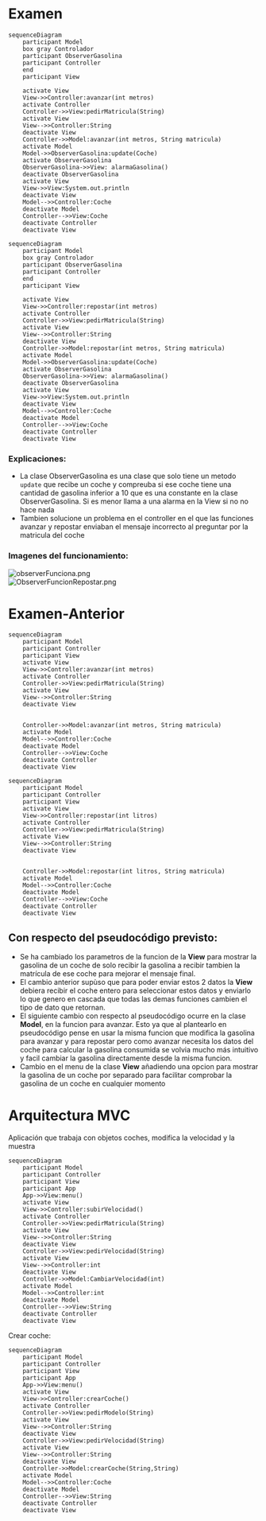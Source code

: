 # Examen

```mermaid
sequenceDiagram
    participant Model
    box gray Controlador
    participant ObserverGasolina
    participant Controller
    end
    participant View
    
    activate View
    View->>Controller:avanzar(int metros)
    activate Controller
    Controller->>View:pedirMatricula(String)
    activate View
    View-->>Controller:String
    deactivate View
    Controller->>Model:avanzar(int metros, String matricula)
    activate Model
    Model->>ObserverGasolina:update(Coche)
    activate ObserverGasolina
    ObserverGasolina->>View: alarmaGasolina()
    deactivate ObserverGasolina
    activate View
    View->>View:System.out.println
    deactivate View
    Model-->>Controller:Coche
    deactivate Model
    Controller-->>View:Coche
    deactivate Controller
    deactivate View
```

```mermaid
sequenceDiagram
    participant Model
    box gray Controlador
    participant ObserverGasolina
    participant Controller
    end
    participant View
    
    activate View
    View->>Controller:repostar(int metros)
    activate Controller
    Controller->>View:pedirMatricula(String)
    activate View
    View-->>Controller:String
    deactivate View
    Controller->>Model:repostar(int metros, String matricula)
    activate Model
    Model->>ObserverGasolina:update(Coche)
    activate ObserverGasolina
    ObserverGasolina->>View: alarmaGasolina()
    deactivate ObserverGasolina
    activate View
    View->>View:System.out.println
    deactivate View
    Model-->>Controller:Coche
    deactivate Model
    Controller-->>View:Coche
    deactivate Controller
    deactivate View
```

### Explicaciones:
* La clase ObserverGasolina es una clase que solo tiene un metodo `update` que recibe un coche
 y compreuba si ese coche tiene una cantidad de gasolina inferior a 10 que es una constante en 
 la clase ObserverGasolina. Si es menor llama a una alarma en la View si no no hace nada
* Tambien solucione un problema en el controller en el que las funciones avanzar y repostar
enviaban el mensaje incorrecto al preguntar por la matricula del coche



### Imagenes del funcionamiento:
![observerFunciona.png](img/observerFunciona.png)  
![ObserverFuncionRepostar.png](img/ObserverFuncionRepostar.png)
# Examen-Anterior
```mermaid
sequenceDiagram
    participant Model
    participant Controller
    participant View
    activate View
    View->>Controller:avanzar(int metros)
    activate Controller
    Controller->>View:pedirMatricula(String)
    activate View
    View-->>Controller:String
    deactivate View
    
    
    Controller->>Model:avanzar(int metros, String matricula)
    activate Model
    Model-->>Controller:Coche
    deactivate Model
    Controller-->>View:Coche
    deactivate Controller
    deactivate View
```

```mermaid
sequenceDiagram
    participant Model
    participant Controller
    participant View
    activate View
    View->>Controller:repostar(int litros)
    activate Controller
    Controller->>View:pedirMatricula(String)
    activate View
    View-->>Controller:String
    deactivate View
    
    
    Controller->>Model:repostar(int litros, String matricula)
    activate Model
    Model-->>Controller:Coche
    deactivate Model
    Controller-->>View:Coche
    deactivate Controller
    deactivate View
```

## Con respecto del pseudocódigo previsto:  
* Se ha cambiado los parametros de la funcion de la **View** para mostrar la gasolina de un coche de 
solo recibir la gasolina a recibir tambien la matrícula de ese coche para mejorar el mensaje final.
* El cambio anterior supùso que para poder enviar estos 2 datos la **View** debiera recibir el coche entero
para seleccionar estos datos y enviarlo lo que genero en cascada que todas las demas funciones 
cambien el tipo de dato que retornan. 
* El siguiente cambio con respecto al pseudocódigo ocurre en la clase **Model**, en la funcion para avanzar.
Esto ya que al plantearlo en pseudocódigo pense en usar la misma funcion que modifica la gasolina
para avanzar y para repostar pero como avanzar necesita los datos del coche para calcular la gasolina
consumida se volvia mucho más intuitivo y facil cambiar la gasolina directamente desde la misma funcion.
* Cambio en el menu de la clase **View** añadiendo una opcion para mostrar la gasolina de un coche
por separado para facilitar comprobar la gasolina de un coche en cualquier momento 

# Arquitectura MVC

Aplicación que trabaja con objetos coches, modifica la velocidad y la muestra


```mermaid
sequenceDiagram
    participant Model
    participant Controller
    participant View
    participant App
    App->>View:menu()
    activate View
    View->>Controller:subirVelocidad()
    activate Controller
    Controller->>View:pedirMatricula(String)
    activate View
    View-->>Controller:String
    deactivate View
    Controller->>View:pedirVelocidad(String)
    activate View
    View-->>Controller:int
    deactivate View
    Controller->>Model:CambiarVelocidad(int)
    activate Model
    Model-->>Controller:int
    deactivate Model
    Controller-->>View:String
    deactivate Controller
    deactivate View
```

Crear coche:
```mermaid
sequenceDiagram
    participant Model
    participant Controller
    participant View
    participant App
    App->>View:menu()
    activate View
    View->>Controller:crearCoche()
    activate Controller
    Controller->>View:pedirModelo(String)
    activate View
    View-->>Controller:String
    deactivate View
    Controller->>View:pedirVelocidad(String)
    activate View
    View-->>Controller:String
    deactivate View
    Controller->>Model:crearCoche(String,String)
    activate Model
    Model-->>Controller:Coche
    deactivate Model
    Controller-->>View:String
    deactivate Controller
    deactivate View
```